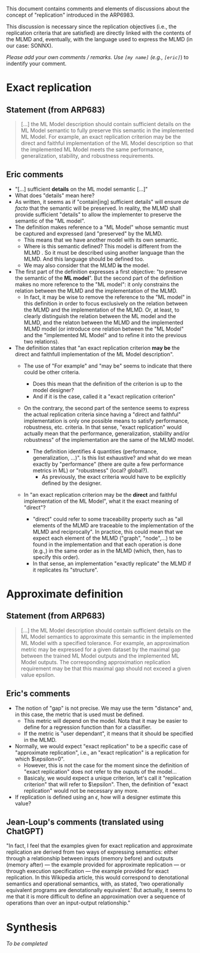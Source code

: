 This document contains comments and elements of discussions about the concept of "replication" introduced in the ARP6983.

This discussion is necessary since the replication objectives (i.e., the replication criteria that are satisfied) are directly linked with the contents of the MLMD and, eventually, with the language used to express the MLMD (in our case: SONNX).

*Please add your own comments / remarks. Use ``[my name]`` (e.g., ``[eric]``*) to indentify your comment. 

# Exact replication

## Statement (from ARP683) 
> [...] the ML Model description should contain sufficient details on the ML Model semantic to fully preserve this semantic in the implemented ML Model. For example, an exact replication criterion may be the direct and faithful implementation of the ML Model description so that the implemented ML Model meets the same performance, generalization, stability, and robustness requirements.

## Eric comments

- "[...] sufficient **details** on the ML model semantic [...]"
- What does "details" mean here? 
- As written, it seems as if "contain[ing] sufficient details" will ensure *de facto* that the semantic will be preserved. In reality, the MLMD shall provide sufficient "details" to allow the implementer to preserve the semantic of the "ML model". 
- The definition makes reference to a "ML Model" whose semantic must be captured and expressed (and "preserved" by the MLMD. 
  - This means that we have another model with its own semantic. 
  - Where is this semantic defined? This model is different from the MLMD . So it must be described using another language than the MLMD. And this language should be defined too.
  - We may also consider that the MLMD **is** the model. 
- The first part of the definition expresses a first objective: "to preserve the semantic of the **ML model**". But the second part of the definition makes no more reference to the "ML model":  it only constrains the relation between the MLMD and the implementation of the MLMD. 
  - In fact, it may be wise to remove the reference to the "ML model" in this definition in order to focus exclusively on the relation between the MLMD and the implementation of the MLMD. Or, at least, to clearly distinguish the relation between the ML model and the MLMD, and the relaton between the MLMD and the implemented MLMD model (or introduce one relation between the "ML Model" and the "implemented ML Model" and to refine it into the previous two relations).  
- The definition states that "an exact replication criterion **may be** the direct and faithfull implementation of the ML Model description". 
  - The use of "For example" and "may be" seems to indicate that there could be other criteria. 
    - Does this mean that the definition of the criterion is up to the model designer?
    - And if it is the case, called it a "exact replication criterion"  
  - On the contrary, the second part of the sentence seems to express the actual replication criteria since having a "direct and faithful" implementation is only one possible means to satisfy performance, robustness, etc. criteria. In that sense, "exact replication" would actually mean that the performance, generalization, stability and/or robustness" of the implementation are the same of the MLMD model. 
    - The definition identifies 4 quantities (performance, generalization, ...)". Is this list exhaustive? and what do we mean exactly by "performance" (there are quite a few performance metrics in ML) or "robustness" (local? global?). 
      - As previously, the exact criteria would have to be explicitly defined by the designer. 


  - In "an exact replication criterion may be the **direct** and faithful implementation of the ML Model", what it the exact meaning of "direct"? 
    - "direct" could refer to some traceability property such as "all elements of the MLMD are traceable to the implementation of the MLMD and reciprocally". In practice, this could mean that we expect each element of the MLMD ("graph", "node",...) to be found in the implementation and that each operation is done (e.g.,) in the same order as in the MLMD (which, then, has to specify this order). 
    - In that sense, an implementation "exactly replicate" the MLMD if it replicates its "structure".  
    
# Approximate definition 

## Statement (from ARP683) 
> [...] the ML Model description should contain sufficient details on the ML Model semantics to approximate this semantic in the implemented ML Model with a specified tolerance. For example, an approximation metric may be expressed for a given dataset by the maximal gap between the trained ML Model outputs and the
implemented ML Model outputs. The corresponding approximation replication requirement may be that this maximal gap should not exceed a given value epsilon.

## Eric's comments
- The notion of "gap" is not precise. We may use the term "distance" and, in this case, the metric that is used must be defined. 
  - This metric will depend on the model. Nota that it may be easier to define for a regression function than for a classifier.  
  - If the metric is "user dependant", it means that it should be specified in the MLMD. 
- Normally, we would expect "exact replication" to be a specific case of "approximate replication", i.e., an "exact replication" is a replication  for which $\epsilon=0".
  - However, this is not the case for the moment since the definition of "exact replication" does not refer to the ouputs of the model...
  - Basicaly, we would expect a unique criterion, let's call it "replication criterion" that will refer to $\epsilon". Then, the definition of "exact replication" would not be necessary any more. 
- If replication is defined using an $\epsilon$, how will a designer estimate this value?

## Jean-Loup's comments (translated using ChatGPT)
"In fact, I feel that the examples given for exact replication and approximate replication are derived from two ways of expressing semantics: either through a relationship between inputs (memory before) and outputs (memory after) — the example provided for approximate replication — or through execution specification — the example provided for exact replication. In this Wikipedia article, this would correspond to denotational semantics and operational semantics, with, as stated, 'two operationally equivalent programs are denotationally equivalent.' But actually, it seems to me that it is more difficult to define an approximation over a sequence of operations than over an input-output relationship."


# Synthesis
_To be completed_

